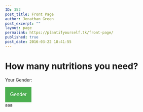 ```yaml
---
ID: 352
post_title: Front Page
author: Jonathan Green
post_excerpt: ""
layout: page
permalink: https://plantifyourself.tk/front-page/
published: true
post_date: 2016-03-22 18:41:55
---
```

<!-- wp:html -->
<style>
.btn {
  display: inline-block;
  font-weight: 200;
  text-align: center;
  white-space: nowrap;
  vertical-align: middle;
  user-select: none;
  border: 1px solid transparent;
  padding: 0.375rem 0.75rem;
  font-size: 1rem;
  line-height: 1.5;
  border-radius: 0.25rem;
  transition: color 0.15s ease-in-out, background-color 0.15s ease-in-out, border-color 0.15s ease-in-out, box-shadow 0.15s ease-in-out; }
  .btn:hover, .btn:focus {
    text-decoration: none; }
  .btn:focus, .btn.focus {
    outline: 0;
    box-shadow: 0 0 0 0.2rem rgba(18, 187, 173, 0.25); }
  .btn.disabled, .btn:disabled {
    opacity: 0.65;
    box-shadow: none; }
  .btn:not(:disabled):not(.disabled) {
    cursor: pointer; }
  .btn:not(:disabled):not(.disabled):active, .btn:not(:disabled):not(.disabled).active {
    background-image: none;
    box-shadow: inset 0 3px 5px rgba(0, 0, 0, 0.125); }
    .btn:not(:disabled):not(.disabled):active:focus, .btn:not(:disabled):not(.disabled).active:focus {
      box-shadow: 0 0 0 0.2rem rgba(18, 187, 173, 0.25), inset 0 3px 5px rgba(0, 0, 0, 0.125); }

a.btn.disabled,
fieldset:disabled a.btn {
  pointer-events: none; }

.btn-primary {
  color: #fff;
  background-color: #12bbad;
  border-color: #12bbad;
  box-shadow: inset 0 1px 0 rgba(255, 255, 255, 0.15), 0 1px 1px rgba(0, 0, 0, 0.075); }
  .btn-primary:hover {
    color: #fff;
    background-color: #0f988d;
    border-color: #0e8c82; }
  .btn-primary:focus, .btn-primary.focus {
    box-shadow: inset 0 1px 0 rgba(255, 255, 255, 0.15), 0 1px 1px rgba(0, 0, 0, 0.075), 0 0 0 0.2rem rgba(18, 187, 173, 0.5); }
  .btn-primary.disabled, .btn-primary:disabled {
    color: #fff;
    background-color: #12bbad;
    border-color: #12bbad; }
  .btn-primary:not(:disabled):not(.disabled):active, .btn-primary:not(:disabled):not(.disabled).active,
  .show > .btn-primary.dropdown-toggle {
    color: #fff;
    background-color: #0e8c82;
    border-color: #0c8177; }
    .btn-primary:not(:disabled):not(.disabled):active:focus, .btn-primary:not(:disabled):not(.disabled).active:focus,
    .show > .btn-primary.dropdown-toggle:focus {
      box-shadow: inset 0 3px 5px rgba(0, 0, 0, 0.125), 0 0 0 0.2rem rgba(18, 187, 173, 0.5); }

.btn-secondary {
  color: #fff;
  background-color: #4f70ce;
  border-color: #4f70ce;
  box-shadow: inset 0 1px 0 rgba(255, 255, 255, 0.15), 0 1px 1px rgba(0, 0, 0, 0.075); }
  .btn-secondary:hover {
    color: #fff;
    background-color: #365ac1;
    border-color: #3355b7; }
  .btn-secondary:focus, .btn-secondary.focus {
    box-shadow: inset 0 1px 0 rgba(255, 255, 255, 0.15), 0 1px 1px rgba(0, 0, 0, 0.075), 0 0 0 0.2rem rgba(79, 112, 206, 0.5); }
  .btn-secondary.disabled, .btn-secondary:disabled {
    color: #fff;
    background-color: #4f70ce;
    border-color: #4f70ce; }
  .btn-secondary:not(:disabled):not(.disabled):active, .btn-secondary:not(:disabled):not(.disabled).active,
  .show > .btn-secondary.dropdown-toggle {
    color: #fff;
    background-color: #3355b7;
    border-color: #3051ad; }
    .btn-secondary:not(:disabled):not(.disabled):active:focus, .btn-secondary:not(:disabled):not(.disabled).active:focus,
    .show > .btn-secondary.dropdown-toggle:focus {
      box-shadow: inset 0 3px 5px rgba(0, 0, 0, 0.125), 0 0 0 0.2rem rgba(79, 112, 206, 0.5); }

.btn-success {
  color: #fff;
  background-color: #28a745;
  border-color: #28a745;
  box-shadow: inset 0 1px 0 rgba(255, 255, 255, 0.15), 0 1px 1px rgba(0, 0, 0, 0.075); }
  .btn-success:hover {
    color: #fff;
    background-color: #218838;
    border-color: #1e7e34; }
  .btn-success:focus, .btn-success.focus {
    box-shadow: inset 0 1px 0 rgba(255, 255, 255, 0.15), 0 1px 1px rgba(0, 0, 0, 0.075), 0 0 0 0.2rem rgba(40, 167, 69, 0.5); }
  .btn-success.disabled, .btn-success:disabled {
    color: #fff;
    background-color: #28a745;
    border-color: #28a745; }
  .btn-success:not(:disabled):not(.disabled):active, .btn-success:not(:disabled):not(.disabled).active,
  .show > .btn-success.dropdown-toggle {
    color: #fff;
    background-color: #1e7e34;
    border-color: #1c7430; }
    .btn-success:not(:disabled):not(.disabled):active:focus, .btn-success:not(:disabled):not(.disabled).active:focus,
    .show > .btn-success.dropdown-toggle:focus {
      box-shadow: inset 0 3px 5px rgba(0, 0, 0, 0.125), 0 0 0 0.2rem rgba(40, 167, 69, 0.5); }

.btn-info {
  color: #212529;
  background-color: #ccc;
  border-color: #ccc;
  box-shadow: inset 0 1px 0 rgba(255, 255, 255, 0.15), 0 1px 1px rgba(0, 0, 0, 0.075); }
  .btn-info:hover {
    color: #212529;
    background-color: #b9b9b9;
    border-color: #b3b3b3; }
  .btn-info:focus, .btn-info.focus {
    box-shadow: inset 0 1px 0 rgba(255, 255, 255, 0.15), 0 1px 1px rgba(0, 0, 0, 0.075), 0 0 0 0.2rem rgba(204, 204, 204, 0.5); }
  .btn-info.disabled, .btn-info:disabled {
    color: #212529;
    background-color: #ccc;
    border-color: #ccc; }
  .btn-info:not(:disabled):not(.disabled):active, .btn-info:not(:disabled):not(.disabled).active,
  .show > .btn-info.dropdown-toggle {
    color: #212529;
    background-color: #b3b3b3;
    border-color: #acacac; }
    .btn-info:not(:disabled):not(.disabled):active:focus, .btn-info:not(:disabled):not(.disabled).active:focus,
    .show > .btn-info.dropdown-toggle:focus {
      box-shadow: inset 0 3px 5px rgba(0, 0, 0, 0.125), 0 0 0 0.2rem rgba(204, 204, 204, 0.5); }

.btn-warning {
  color: #212529;
  background-color: #ffc107;
  border-color: #ffc107;
  box-shadow: inset 0 1px 0 rgba(255, 255, 255, 0.15), 0 1px 1px rgba(0, 0, 0, 0.075); }
  .btn-warning:hover {
    color: #212529;
    background-color: #e0a800;
    border-color: #d39e00; }
  .btn-warning:focus, .btn-warning.focus {
    box-shadow: inset 0 1px 0 rgba(255, 255, 255, 0.15), 0 1px 1px rgba(0, 0, 0, 0.075), 0 0 0 0.2rem rgba(255, 193, 7, 0.5); }
  .btn-warning.disabled, .btn-warning:disabled {
    color: #212529;
    background-color: #ffc107;
    border-color: #ffc107; }
  .btn-warning:not(:disabled):not(.disabled):active, .btn-warning:not(:disabled):not(.disabled).active,
  .show > .btn-warning.dropdown-toggle {
    color: #212529;
    background-color: #d39e00;
    border-color: #c69500; }
    .btn-warning:not(:disabled):not(.disabled):active:focus, .btn-warning:not(:disabled):not(.disabled).active:focus,
    .show > .btn-warning.dropdown-toggle:focus {
      box-shadow: inset 0 3px 5px rgba(0, 0, 0, 0.125), 0 0 0 0.2rem rgba(255, 193, 7, 0.5); }

.btn-danger {
  color: #fff;
  background-color: #dc3545;
  border-color: #dc3545;
  box-shadow: inset 0 1px 0 rgba(255, 255, 255, 0.15), 0 1px 1px rgba(0, 0, 0, 0.075); }
  .btn-danger:hover {
    color: #fff;
    background-color: #c82333;
    border-color: #bd2130; }
  .btn-danger:focus, .btn-danger.focus {
    box-shadow: inset 0 1px 0 rgba(255, 255, 255, 0.15), 0 1px 1px rgba(0, 0, 0, 0.075), 0 0 0 0.2rem rgba(220, 53, 69, 0.5); }
  .btn-danger.disabled, .btn-danger:disabled {
    color: #fff;
    background-color: #dc3545;
    border-color: #dc3545; }
  .btn-danger:not(:disabled):not(.disabled):active, .btn-danger:not(:disabled):not(.disabled).active,
  .show > .btn-danger.dropdown-toggle {
    color: #fff;
    background-color: #bd2130;
    border-color: #b21f2d; }
    .btn-danger:not(:disabled):not(.disabled):active:focus, .btn-danger:not(:disabled):not(.disabled).active:focus,
    .show > .btn-danger.dropdown-toggle:focus {
      box-shadow: inset 0 3px 5px rgba(0, 0, 0, 0.125), 0 0 0 0.2rem rgba(220, 53, 69, 0.5); }

.btn-light {
  color: #212529;
  background-color: #f3f3f3;
  border-color: #f3f3f3;
  box-shadow: inset 0 1px 0 rgba(255, 255, 255, 0.15), 0 1px 1px rgba(0, 0, 0, 0.075); }
  .btn-light:hover {
    color: #212529;
    background-color: #e0e0e0;
    border-color: #dadada; }
  .btn-light:focus, .btn-light.focus {
    box-shadow: inset 0 1px 0 rgba(255, 255, 255, 0.15), 0 1px 1px rgba(0, 0, 0, 0.075), 0 0 0 0.2rem rgba(243, 243, 243, 0.5); }
  .btn-light.disabled, .btn-light:disabled {
    color: #212529;
    background-color: #f3f3f3;
    border-color: #f3f3f3; }
  .btn-light:not(:disabled):not(.disabled):active, .btn-light:not(:disabled):not(.disabled).active,
  .show > .btn-light.dropdown-toggle {
    color: #212529;
    background-color: #dadada;
    border-color: lightgray; }
    .btn-light:not(:disabled):not(.disabled):active:focus, .btn-light:not(:disabled):not(.disabled).active:focus,
    .show > .btn-light.dropdown-toggle:focus {
      box-shadow: inset 0 3px 5px rgba(0, 0, 0, 0.125), 0 0 0 0.2rem rgba(243, 243, 243, 0.5); }

.btn-dark {
  color: #fff;
  background-color: #151515;
  border-color: #151515;
  box-shadow: inset 0 1px 0 rgba(255, 255, 255, 0.15), 0 1px 1px rgba(0, 0, 0, 0.075); }
  .btn-dark:hover {
    color: #fff;
    background-color: #020202;
    border-color: black; }
  .btn-dark:focus, .btn-dark.focus {
    box-shadow: inset 0 1px 0 rgba(255, 255, 255, 0.15), 0 1px 1px rgba(0, 0, 0, 0.075), 0 0 0 0.2rem rgba(21, 21, 21, 0.5); }
  .btn-dark.disabled, .btn-dark:disabled {
    color: #fff;
    background-color: #151515;
    border-color: #151515; }
  .btn-dark:not(:disabled):not(.disabled):active, .btn-dark:not(:disabled):not(.disabled).active,
  .show > .btn-dark.dropdown-toggle {
    color: #fff;
    background-color: black;
    border-color: black; }
    .btn-dark:not(:disabled):not(.disabled):active:focus, .btn-dark:not(:disabled):not(.disabled).active:focus,
    .show > .btn-dark.dropdown-toggle:focus {
      box-shadow: inset 0 3px 5px rgba(0, 0, 0, 0.125), 0 0 0 0.2rem rgba(21, 21, 21, 0.5); }

.btn-outline-primary {
  color: #12bbad;
  background-color: transparent;
  background-image: none;
  border-color: #12bbad; }
  .btn-outline-primary:hover {
    color: #fff;
    background-color: #12bbad;
    border-color: #12bbad; }
  .btn-outline-primary:focus, .btn-outline-primary.focus {
    box-shadow: 0 0 0 0.2rem rgba(18, 187, 173, 0.5); }
  .btn-outline-primary.disabled, .btn-outline-primary:disabled {
    color: #12bbad;
    background-color: transparent; }
  .btn-outline-primary:not(:disabled):not(.disabled):active, .btn-outline-primary:not(:disabled):not(.disabled).active,
  .show > .btn-outline-primary.dropdown-toggle {
    color: #fff;
    background-color: #12bbad;
    border-color: #12bbad; }
    .btn-outline-primary:not(:disabled):not(.disabled):active:focus, .btn-outline-primary:not(:disabled):not(.disabled).active:focus,
    .show > .btn-outline-primary.dropdown-toggle:focus {
      box-shadow: inset 0 3px 5px rgba(0, 0, 0, 0.125), 0 0 0 0.2rem rgba(18, 187, 173, 0.5); }

.btn-outline-secondary {
  color: #4f70ce;
  background-color: transparent;
  background-image: none;
  border-color: #4f70ce; }
  .btn-outline-secondary:hover {
    color: #fff;
    background-color: #4f70ce;
    border-color: #4f70ce; }
  .btn-outline-secondary:focus, .btn-outline-secondary.focus {
    box-shadow: 0 0 0 0.2rem rgba(79, 112, 206, 0.5); }
  .btn-outline-secondary.disabled, .btn-outline-secondary:disabled {
    color: #4f70ce;
    background-color: transparent; }
  .btn-outline-secondary:not(:disabled):not(.disabled):active, .btn-outline-secondary:not(:disabled):not(.disabled).active,
  .show > .btn-outline-secondary.dropdown-toggle {
    color: #fff;
    background-color: #4f70ce;
    border-color: #4f70ce; }
    .btn-outline-secondary:not(:disabled):not(.disabled):active:focus, .btn-outline-secondary:not(:disabled):not(.disabled).active:focus,
    .show > .btn-outline-secondary.dropdown-toggle:focus {
      box-shadow: inset 0 3px 5px rgba(0, 0, 0, 0.125), 0 0 0 0.2rem rgba(79, 112, 206, 0.5); }

.btn-outline-success {
  color: #28a745;
  background-color: transparent;
  background-image: none;
  border-color: #28a745; }
  .btn-outline-success:hover {
    color: #fff;
    background-color: #28a745;
    border-color: #28a745; }
  .btn-outline-success:focus, .btn-outline-success.focus {
    box-shadow: 0 0 0 0.2rem rgba(40, 167, 69, 0.5); }
  .btn-outline-success.disabled, .btn-outline-success:disabled {
    color: #28a745;
    background-color: transparent; }
  .btn-outline-success:not(:disabled):not(.disabled):active, .btn-outline-success:not(:disabled):not(.disabled).active,
  .show > .btn-outline-success.dropdown-toggle {
    color: #fff;
    background-color: #28a745;
    border-color: #28a745; }
    .btn-outline-success:not(:disabled):not(.disabled):active:focus, .btn-outline-success:not(:disabled):not(.disabled).active:focus,
    .show > .btn-outline-success.dropdown-toggle:focus {
      box-shadow: inset 0 3px 5px rgba(0, 0, 0, 0.125), 0 0 0 0.2rem rgba(40, 167, 69, 0.5); }

.btn-outline-info {
  color: #ccc;
  background-color: transparent;
  background-image: none;
  border-color: #ccc; }
  .btn-outline-info:hover {
    color: #212529;
    background-color: #ccc;
    border-color: #ccc; }
  .btn-outline-info:focus, .btn-outline-info.focus {
    box-shadow: 0 0 0 0.2rem rgba(204, 204, 204, 0.5); }
  .btn-outline-info.disabled, .btn-outline-info:disabled {
    color: #ccc;
    background-color: transparent; }
  .btn-outline-info:not(:disabled):not(.disabled):active, .btn-outline-info:not(:disabled):not(.disabled).active,
  .show > .btn-outline-info.dropdown-toggle {
    color: #212529;
    background-color: #ccc;
    border-color: #ccc; }
    .btn-outline-info:not(:disabled):not(.disabled):active:focus, .btn-outline-info:not(:disabled):not(.disabled).active:focus,
    .show > .btn-outline-info.dropdown-toggle:focus {
      box-shadow: inset 0 3px 5px rgba(0, 0, 0, 0.125), 0 0 0 0.2rem rgba(204, 204, 204, 0.5); }

.btn-outline-warning {
  color: #ffc107;
  background-color: transparent;
  background-image: none;
  border-color: #ffc107; }
  .btn-outline-warning:hover {
    color: #212529;
    background-color: #ffc107;
    border-color: #ffc107; }
  .btn-outline-warning:focus, .btn-outline-warning.focus {
    box-shadow: 0 0 0 0.2rem rgba(255, 193, 7, 0.5); }
  .btn-outline-warning.disabled, .btn-outline-warning:disabled {
    color: #ffc107;
    background-color: transparent; }
  .btn-outline-warning:not(:disabled):not(.disabled):active, .btn-outline-warning:not(:disabled):not(.disabled).active,
  .show > .btn-outline-warning.dropdown-toggle {
    color: #212529;
    background-color: #ffc107;
    border-color: #ffc107; }
    .btn-outline-warning:not(:disabled):not(.disabled):active:focus, .btn-outline-warning:not(:disabled):not(.disabled).active:focus,
    .show > .btn-outline-warning.dropdown-toggle:focus {
      box-shadow: inset 0 3px 5px rgba(0, 0, 0, 0.125), 0 0 0 0.2rem rgba(255, 193, 7, 0.5); }

.btn-outline-danger {
  color: #dc3545;
  background-color: transparent;
  background-image: none;
  border-color: #dc3545; }
  .btn-outline-danger:hover {
    color: #fff;
    background-color: #dc3545;
    border-color: #dc3545; }
  .btn-outline-danger:focus, .btn-outline-danger.focus {
    box-shadow: 0 0 0 0.2rem rgba(220, 53, 69, 0.5); }
  .btn-outline-danger.disabled, .btn-outline-danger:disabled {
    color: #dc3545;
    background-color: transparent; }
  .btn-outline-danger:not(:disabled):not(.disabled):active, .btn-outline-danger:not(:disabled):not(.disabled).active,
  .show > .btn-outline-danger.dropdown-toggle {
    color: #fff;
    background-color: #dc3545;
    border-color: #dc3545; }
    .btn-outline-danger:not(:disabled):not(.disabled):active:focus, .btn-outline-danger:not(:disabled):not(.disabled).active:focus,
    .show > .btn-outline-danger.dropdown-toggle:focus {
      box-shadow: inset 0 3px 5px rgba(0, 0, 0, 0.125), 0 0 0 0.2rem rgba(220, 53, 69, 0.5); }

.btn-outline-light {
  color: #f3f3f3;
  background-color: transparent;
  background-image: none;
  border-color: #f3f3f3; }
  .btn-outline-light:hover {
    color: #212529;
    background-color: #f3f3f3;
    border-color: #f3f3f3; }
  .btn-outline-light:focus, .btn-outline-light.focus {
    box-shadow: 0 0 0 0.2rem rgba(243, 243, 243, 0.5); }
  .btn-outline-light.disabled, .btn-outline-light:disabled {
    color: #f3f3f3;
    background-color: transparent; }
  .btn-outline-light:not(:disabled):not(.disabled):active, .btn-outline-light:not(:disabled):not(.disabled).active,
  .show > .btn-outline-light.dropdown-toggle {
    color: #212529;
    background-color: #f3f3f3;
    border-color: #f3f3f3; }
    .btn-outline-light:not(:disabled):not(.disabled):active:focus, .btn-outline-light:not(:disabled):not(.disabled).active:focus,
    .show > .btn-outline-light.dropdown-toggle:focus {
      box-shadow: inset 0 3px 5px rgba(0, 0, 0, 0.125), 0 0 0 0.2rem rgba(243, 243, 243, 0.5); }

.btn-outline-dark {
  color: #151515;
  background-color: transparent;
  background-image: none;
  border-color: #151515; }
  .btn-outline-dark:hover {
    color: #fff;
    background-color: #151515;
    border-color: #151515; }
  .btn-outline-dark:focus, .btn-outline-dark.focus {
    box-shadow: 0 0 0 0.2rem rgba(21, 21, 21, 0.5); }
  .btn-outline-dark.disabled, .btn-outline-dark:disabled {
    color: #151515;
    background-color: transparent; }
  .btn-outline-dark:not(:disabled):not(.disabled):active, .btn-outline-dark:not(:disabled):not(.disabled).active,
  .show > .btn-outline-dark.dropdown-toggle {
    color: #fff;
    background-color: #151515;
    border-color: #151515; }
    .btn-outline-dark:not(:disabled):not(.disabled):active:focus, .btn-outline-dark:not(:disabled):not(.disabled).active:focus,
    .show > .btn-outline-dark.dropdown-toggle:focus {
      box-shadow: inset 0 3px 5px rgba(0, 0, 0, 0.125), 0 0 0 0.2rem rgba(21, 21, 21, 0.5); }

.btn-link {
  font-weight: 200;
  color: #12bbad;
  background-color: transparent; }
  .btn-link:hover {
    color: #0b756c;
    text-decoration: underline;
    background-color: transparent;
    border-color: transparent; }
  .btn-link:focus, .btn-link.focus {
    text-decoration: underline;
    border-color: transparent;
    box-shadow: none; }
  .btn-link:disabled, .btn-link.disabled {
    color: #6c757d; }

.btn-lg, .btn-group-lg > .btn {
  padding: 0.5rem 1rem;
  font-size: 1.25rem;
  line-height: 1.5;
  border-radius: 0.3rem; }

.btn-sm, .btn-group-sm > .btn {
  padding: 0.25rem 0.5rem;
  font-size: 0.875rem;
  line-height: 1.5;
  border-radius: 0.2rem; }

.btn-block {
  display: block;
  width: 100%; }
  .btn-block + .btn-block {
    margin-top: 0.5rem; }

input[type="submit"].btn-block,
input[type="reset"].btn-block,
input[type="button"].btn-block {
  width: 100%; }

.fade {
  opacity: 0;
  transition: opacity 0.15s linear; }
  .fade.show {
    opacity: 1; }

.collapse {
  display: none; }
  .collapse.show {
    display: block; }

tr.collapse.show {
  display: table-row; }

tbody.collapse.show {
  display: table-row-group; }

.collapsing {
  position: relative;
  height: 0;
  overflow: hidden;
  transition: height 0.35s ease; }

.dropup,
.dropdown {
  position: relative; }

.dropdown-toggle::after {
  display: inline-block;
  width: 0;
  height: 0;
  margin-left: 0.255em;
  vertical-align: 0.255em;
  content: "";
  border-top: 0.3em solid;
  border-right: 0.3em solid transparent;
  border-bottom: 0;
  border-left: 0.3em solid transparent; }

.dropdown-toggle:empty::after {
  margin-left: 0; }

.dropdown-menu {
  position: absolute;
  top: 100%;
  left: 0;
  z-index: 1000;
  display: none;
  float: left;
  min-width: 10rem;
  padding: 0.5rem 0;
  margin: 0.125rem 0 0;
  font-size: 1rem;
  color: #333;
  text-align: left;
  list-style: none;
  background-color: #fff;
  background-clip: padding-box;
  border: 1px solid rgba(0, 0, 0, 0.15);
  border-radius: 0.25rem;
  box-shadow: 0 0.5rem 1rem rgba(0, 0, 0, 0.175); }

.dropup .dropdown-menu {
  margin-top: 0;
  margin-bottom: 0.125rem; }

.dropup .dropdown-toggle::after {
  display: inline-block;
  width: 0;
  height: 0;
  margin-left: 0.255em;
  vertical-align: 0.255em;
  content: "";
  border-top: 0;
  border-right: 0.3em solid transparent;
  border-bottom: 0.3em solid;
  border-left: 0.3em solid transparent; }

.dropup .dropdown-toggle:empty::after {
  margin-left: 0; }

.dropright .dropdown-menu {
  margin-top: 0;
  margin-left: 0.125rem; }

.dropright .dropdown-toggle::after {
  display: inline-block;
  width: 0;
  height: 0;
  margin-left: 0.255em;
  vertical-align: 0.255em;
  content: "";
  border-top: 0.3em solid transparent;
  border-bottom: 0.3em solid transparent;
  border-left: 0.3em solid; }

.dropright .dropdown-toggle:empty::after {
  margin-left: 0; }

.dropright .dropdown-toggle::after {
  vertical-align: 0; }

.dropleft .dropdown-menu {
  margin-top: 0;
  margin-right: 0.125rem; }

.dropleft .dropdown-toggle::after {
  display: inline-block;
  width: 0;
  height: 0;
  margin-left: 0.255em;
  vertical-align: 0.255em;
  content: ""; }

.dropleft .dropdown-toggle::after {
  display: none; }

.dropleft .dropdown-toggle::before {
  display: inline-block;
  width: 0;
  height: 0;
  margin-right: 0.255em;
  vertical-align: 0.255em;
  content: "";
  border-top: 0.3em solid transparent;
  border-right: 0.3em solid;
  border-bottom: 0.3em solid transparent; }

.dropleft .dropdown-toggle:empty::after {
  margin-left: 0; }

.dropleft .dropdown-toggle::before {
  vertical-align: 0; }

.dropdown-divider {
  height: 0;
  margin: 0.75rem 0;
  overflow: hidden;
  border-top: 1px solid #e9ecef; }

.dropdown-item {
  display: block;
  width: 100%;
  padding: 0.25rem 1.5rem;
  clear: both;
  font-weight: 200;
  color: #212529;
  text-align: inherit;
  white-space: nowrap;
  background-color: transparent;
  border: 0; }
  .dropdown-item:hover, .dropdown-item:focus {
    color: #16181b;
    text-decoration: none;
    background-color: #f8f9fa; }
  .dropdown-item.active, .dropdown-item:active {
    color: #fff;
    text-decoration: none;
    background-color: #12bbad; }
  .dropdown-item.disabled, .dropdown-item:disabled {
    color: #6c757d;
    background-color: transparent; }

.dropdown-menu.show {
  display: block; }

.dropdown-header {
  display: block;
  padding: 0.5rem 1.5rem;
  margin-bottom: 0;
  font-size: 0.875rem;
  color: #6c757d;
  white-space: nowrap; }

.btn-group,
.btn-group-vertical {
  position: relative;
  display: inline-flex;
  vertical-align: middle; }
  .btn-group > .btn,
  .btn-group-vertical > .btn {
    position: relative;
    flex: 0 1 auto; }
    .btn-group > .btn:hover,
    .btn-group-vertical > .btn:hover {
      z-index: 1; }
    .btn-group > .btn:focus, .btn-group > .btn:active, .btn-group > .btn.active,
    .btn-group-vertical > .btn:focus,
    .btn-group-vertical > .btn:active,
    .btn-group-vertical > .btn.active {
      z-index: 1; }
  .btn-group .btn + .btn,
  .btn-group .btn + .btn-group,
  .btn-group .btn-group + .btn,
  .btn-group .btn-group + .btn-group,
  .btn-group-vertical .btn + .btn,
  .btn-group-vertical .btn + .btn-group,
  .btn-group-vertical .btn-group + .btn,
  .btn-group-vertical .btn-group + .btn-group {
    margin-left: -1px; }

.btn-toolbar {
  display: flex;
  flex-wrap: wrap;
  justify-content: flex-start; }
  .btn-toolbar .input-group {
    width: auto; }

.btn-group > .btn:first-child {
  margin-left: 0; }

.btn-group > .btn:not(:last-child):not(.dropdown-toggle),
.btn-group > .btn-group:not(:last-child) > .btn {
  border-top-right-radius: 0;
  border-bottom-right-radius: 0; }

.btn-group > .btn:not(:first-child),
.btn-group > .btn-group:not(:first-child) > .btn {
  border-top-left-radius: 0;
  border-bottom-left-radius: 0; }

.dropdown-toggle-split {
  padding-right: 0.5625rem;
  padding-left: 0.5625rem; }
  .dropdown-toggle-split::after {
    margin-left: 0; }

.btn-sm + .dropdown-toggle-split, .btn-group-sm > .btn + .dropdown-toggle-split {
  padding-right: 0.375rem;
  padding-left: 0.375rem; }

.btn-lg + .dropdown-toggle-split, .btn-group-lg > .btn + .dropdown-toggle-split {
  padding-right: 0.75rem;
  padding-left: 0.75rem; }

.btn-group.show .dropdown-toggle {
  box-shadow: inset 0 3px 5px rgba(0, 0, 0, 0.125); }
  .btn-group.show .dropdown-toggle.btn-link {
    box-shadow: none; }

.btn-group-vertical {
  flex-direction: column;
  align-items: flex-start;
  justify-content: center; }
  .btn-group-vertical .btn,
  .btn-group-vertical .btn-group {
    width: 100%; }
  .btn-group-vertical > .btn + .btn,
  .btn-group-vertical > .btn + .btn-group,
  .btn-group-vertical > .btn-group + .btn,
  .btn-group-vertical > .btn-group + .btn-group {
    margin-top: -1px;
    margin-left: 0; }
  .btn-group-vertical > .btn:not(:last-child):not(.dropdown-toggle),
  .btn-group-vertical > .btn-group:not(:last-child) > .btn {
    border-bottom-right-radius: 0;
    border-bottom-left-radius: 0; }
  .btn-group-vertical > .btn:not(:first-child),
  .btn-group-vertical > .btn-group:not(:first-child) > .btn {
    border-top-left-radius: 0;
    border-top-right-radius: 0; }

.btn-group-toggle > .btn,
.btn-group-toggle > .btn-group > .btn {
  margin-bottom: 0; }
  .btn-group-toggle > .btn input[type="radio"],
  .btn-group-toggle > .btn input[type="checkbox"],
  .btn-group-toggle > .btn-group > .btn input[type="radio"],
  .btn-group-toggle > .btn-group > .btn input[type="checkbox"] {
    position: absolute;
    clip: rect(0, 0, 0, 0);
    pointer-events: none; }

.dropbtn {
    background-color: #4CAF50;
    color: white;
    padding: 16px;
    font-size: 16px;
    border: none;
}

.dropdown {
    position: relative;
    display: inline-block;
}

.dropdown-content {
    display: none;
    position: absolute;
    background-color: #f1f1f1;
    min-width: 160px;
    box-shadow: 0px 8px 16px 0px rgba(0,0,0,0.2);
    z-index: 1;
}

.dropdown-content a {
    color: black;
    padding: 12px 16px;
    text-decoration: none;
    display: block;
}

.dropdown-content a:hover {background-color: #ddd;}

.dropdown:hover .dropdown-content {display: block;}

.dropdown:hover .dropbtn {background-color: #3e8e41;}
</style>
<div class="py-5">
    <div class="container">
      <div class="row">
        <div class="col-md-12">
          <h1 class="CTitle">How many nutritions you need?</h1>
        </div>
      </div>
    </div>
  </div>
  <div class="py-5">
    <div class="container">
      <div class="row">
        <div class="col-md-2">
          <p class="lead">Your Gender: </p>
        </div>
        <div class="col-md-6 ">
          <div class="dropdown">
            <button class="dropbtn"> Gender </button>
            <div class="dropdown-content">
              <a href="#">Male</a>
              <a href="#">Female</a>
            </div>
          </div>
        </div>
      </div>
    </div>
  </div>
  <div class="CTitle">
    <div class="container">
      <div class="row">
        <div class="col-md-3">aaa</div>
        <div class="col-md-3"></div>
        <div class="col-md-3"></div>
        <div class="col-md-3"></div>
      </div>
      <div class="row">
        <div class="col-md-3"></div>
        <div class="col-md-3"></div>
        <div class="col-md-3"></div>
        <div class="col-md-3"></div>
      </div>
      <div class="row">
        <div class="col-md-3"></div>
        <div class="col-md-3"></div>
        <div class="col-md-3"></div>
        <div class="col-md-3"></div>
      </div>
      <div class="row">
        <div class="col-md-3"></div>
        <div class="col-md-3"></div>
        <div class="col-md-3"></div>
        <div class="col-md-3"></div>
      </div>
      <div class="row">
        <div class="col-md-3"></div>
        <div class="col-md-3"></div>
        <div class="col-md-3"></div>
        <div class="col-md-3"></div>
      </div>
      <div class="row">
        <div class="col-md-3"></div>
        <div class="col-md-3"></div>
        <div class="col-md-3"></div>
        <div class="col-md-3"></div>
      </div>
      <div class="row">
        <div class="col-md-3"></div>
        <div class="col-md-3"></div>
        <div class="col-md-3"></div>
        <div class="col-md-3"></div>
      </div>
      <div class="row">
        <div class="col-md-3"></div>
        <div class="col-md-3"></div>
        <div class="col-md-3"></div>
        <div class="col-md-3"></div>
      </div>
      <div class="row">
        <div class="col-md-3"></div>
        <div class="col-md-3"></div>
        <div class="col-md-3"></div>
        <div class="col-md-3"></div>
      </div>
      <div class="row">
        <div class="col-md-3"></div>
        <div class="col-md-3"></div>
        <div class="col-md-3"></div>
        <div class="col-md-3"></div>
      </div>
      <div class="row">
        <div class="col-md-3"></div>
        <div class="col-md-3"></div>
        <div class="col-md-3"></div>
        <div class="col-md-3"></div>
      </div>
      <div class="row">
        <div class="col-md-3"></div>
        <div class="col-md-3"></div>
        <div class="col-md-3"></div>
        <div class="col-md-3"></div>
      </div>
      <div class="row">
        <div class="col-md-3"></div>
        <div class="col-md-3"></div>
        <div class="col-md-3"></div>
        <div class="col-md-3"></div>
      </div>
      <div class="row">
        <div class="col-md-3"></div>
        <div class="col-md-3"></div>
        <div class="col-md-3"></div>
        <div class="col-md-3"></div>
      </div>
      <div class="row">
        <div class="col-md-3"></div>
        <div class="col-md-3"></div>
        <div class="col-md-3"></div>
        <div class="col-md-3"></div>
      </div>
      <div class="row">
        <div class="col-md-3"></div>
        <div class="col-md-3"></div>
        <div class="col-md-3"></div>
        <div class="col-md-3"></div>
      </div>
    </div>
  </div>
<!-- /wp:html -->